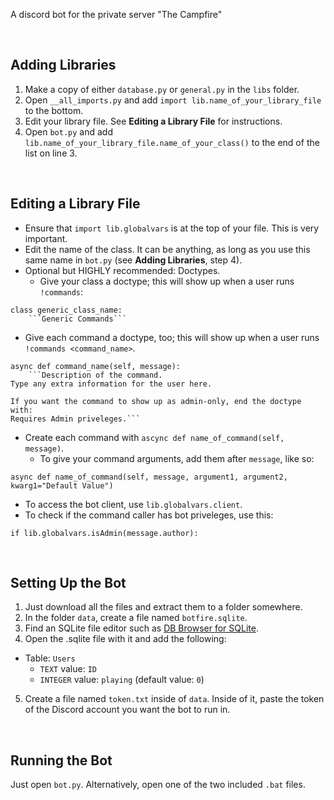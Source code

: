 A discord bot for the private server "The Campfire"

&nbsp;

## Adding Libraries

1. Make a copy of either `database.py` or `general.py` in the `libs` folder.
2. Open `__all_imports.py` and add `import lib.name_of_your_library_file` to the bottom.
3. Edit your library file. See **Editing a Library File** for instructions.
4. Open `bot.py` and add `lib.name_of_your_library_file.name_of_your_class()` to the end of the list on line 3.

&nbsp;

## Editing a Library File

* Ensure that `import lib.globalvars` is at the top of your file. This is very important.
* Edit the name of the class. It can be anything, as long as you use this same name in `bot.py` (see **Adding Libraries**, step 4).
* Optional but HIGHLY recommended: Doctypes.
  * Give your class a doctype; this will show up when a user runs `!commands`:
```
class generic_class_name:
	```Generic Commands```
```
  * Give each command a doctype, too; this will show up when a user runs `!commands <command_name>`.
```
async def command_name(self, message):
	```Description of the command.
Type any extra information for the user here.

If you want the command to show up as admin-only, end the doctype with:
Requires Admin priveleges.```
```
* Create each command with `ascync def name_of_command(self, message)`.
  * To give your command arguments, add them after `message`, like so:
```
async def name_of_command(self, message, argument1, argument2, kwarg1="Default Value")
```
* To access the bot client, use `lib.globalvars.client`.
* To check if the command caller has bot priveleges, use this:
```
if lib.globalvars.isAdmin(message.author):
```

&nbsp;

## Setting Up the Bot

1. Just download all the files and extract them to a folder somewhere.
2. In the folder `data`, create a file named `botfire.sqlite`.
3. Find an SQLite file editor such as [DB Browser for SQLite](http://sqlitebrowser.org/).
4. Open the .sqlite file with it and add the following:
* Table: `Users`
  * `TEXT` value: `ID`
  * `INTEGER` value: `playing` (default value: `0`)
5. Create a file named `token.txt` inside of `data`. Inside of it, paste the token of the Discord account you want the bot to run in.

&nbsp;

## Running the Bot

Just open `bot.py`. Alternatively, open one of the two included `.bat` files.
